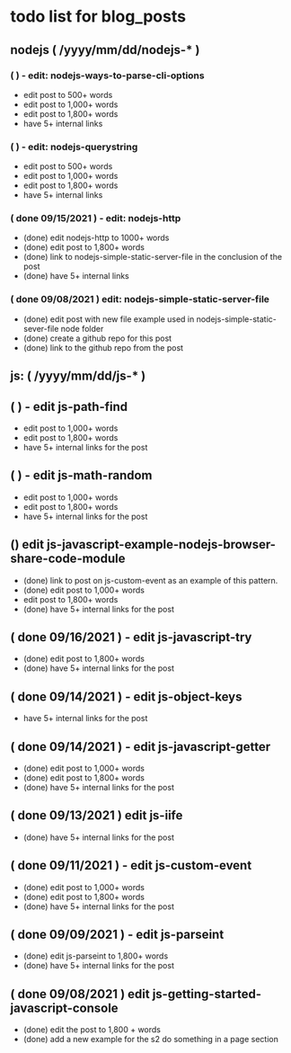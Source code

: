 # todo list for blog_posts

<!--###### ########## ########## #######-->
## nodejs ( /yyyy/mm/dd/nodejs-* )
<!--###### ########## ########## #######-->

### (   ) - edit: nodejs-ways-to-parse-cli-options
* edit post to 500+ words
* edit post to 1,000+ words
* edit post to 1,800+ words
* have 5+ internal links

### (   ) - edit: nodejs-querystring
* edit post to 500+ words
* edit post to 1,000+ words
* edit post to 1,800+ words
* have 5+ internal links

### ( done 09/15/2021 ) - edit: nodejs-http
* (done) edit nodejs-http to 1000+ words
* (done) edit post to 1,800+ words
* (done) link to nodejs-simple-static-server-file in the conclusion of the post
* (done) have 5+ internal links

### ( done 09/08/2021 ) edit: nodejs-simple-static-server-file
* (done) edit post with new file example used in nodejs-simple-static-sever-file node folder
* (done) create a github repo for this post
* (done) link to the github repo from the post

<!--###### ########## ########## #######-->
## js: ( /yyyy/mm/dd/js-* )
<!--###### ########## ########## #######-->

## ( ) - edit js-path-find
* edit post to 1,000+ words
* edit post to 1,800+ words
* have 5+ internal links for the post

## ( ) - edit js-math-random
* edit post to 1,000+ words
* edit post to 1,800+ words
* have 5+ internal links for the post

## () edit js-javascript-example-nodejs-browser-share-code-module
* (done) link to post on js-custom-event as an example of this pattern.
* (done) edit post to 1,000+ words
* edit post to 1,800+ words
* (done) have 5+ internal links for the post

## ( done 09/16/2021 ) - edit js-javascript-try
* (done) edit post to 1,800+ words
* (done) have 5+ internal links for the post

## ( done 09/14/2021 ) - edit js-object-keys
* have 5+ internal links for the post

## ( done 09/14/2021 ) - edit js-javascript-getter
* (done) edit post to 1,000+ words
* (done) edit post to 1,800+ words
* (done) have 5+ internal links for the post

## ( done 09/13/2021 ) edit js-iife
* (done) have 5+ internal links for the post

## ( done 09/11/2021 ) - edit js-custom-event
* (done) edit post to 1,000+ words
* (done) edit post to 1,800+ words
* (done) have 5+ internal links for the post

## ( done 09/09/2021 ) - edit js-parseint
* (done) edit js-parseint to 1,800+ words
* (done) have 5+ internal links for the post

## ( done 09/08/2021 ) edit js-getting-started-javascript-console
* (done) edit the post to 1,800 + words
* (done) add a new example for the s2 do something in a page section